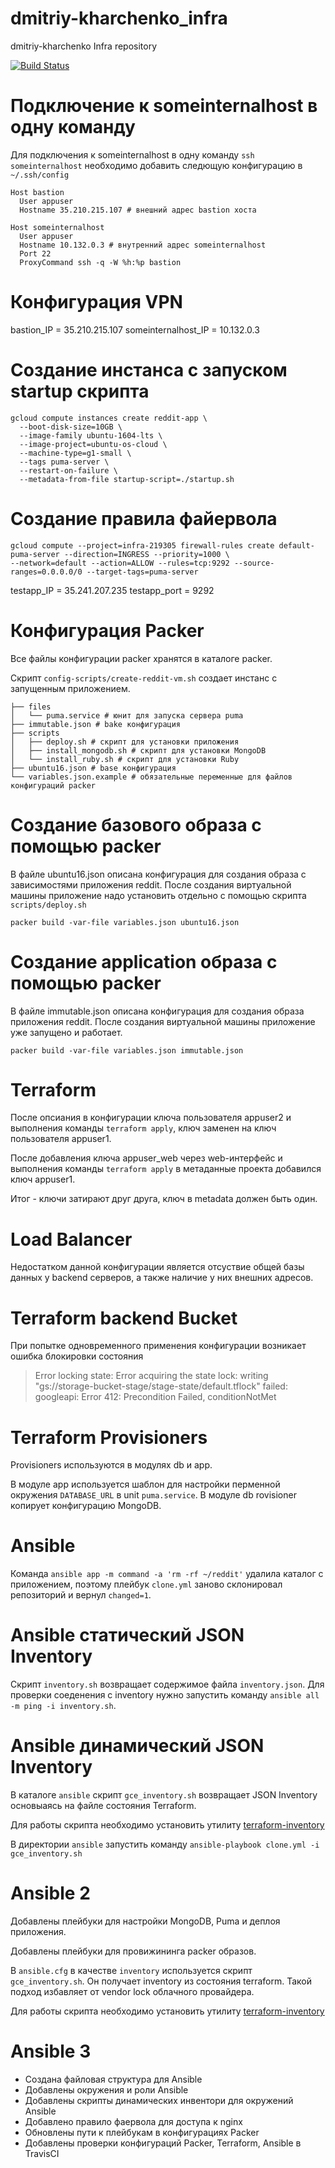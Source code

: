 # dmitriy-kharchenko_infra
dmitriy-kharchenko Infra repository

[![Build Status](https://travis-ci.com/Otus-DevOps-2018-09/dmitriy-kharchenko_infra.svg?branch=ansible-3)](https://travis-ci.com/Otus-DevOps-2018-09/dmitriy-kharchenko_infra)

# Подключение к someinternalhost в одну команду

Для подключения к someinternalhost в одну команду `ssh someinternalhost` необходимо добавить следющую конфигурацию в `~/.ssh/config`

```
Host bastion
  User appuser
  Hostname 35.210.215.107 # внешний адрес bastion хоста

Host someinternalhost
  User appuser
  Hostname 10.132.0.3 # внутренний адрес someinternalhost
  Port 22
  ProxyCommand ssh -q -W %h:%p bastion
```

# Конфигурация VPN

bastion_IP = 35.210.215.107
someinternalhost_IP = 10.132.0.3


# Создание инстанса с запуском startup скрипта
```
gcloud compute instances create reddit-app \
  --boot-disk-size=10GB \
  --image-family ubuntu-1604-lts \
  --image-project=ubuntu-os-cloud \
  --machine-type=g1-small \
  --tags puma-server \
  --restart-on-failure \
  --metadata-from-file startup-script=./startup.sh
```

# Создание правила файервола
```
gcloud compute --project=infra-219305 firewall-rules create default-puma-server --direction=INGRESS --priority=1000 \
--network=default --action=ALLOW --rules=tcp:9292 --source-ranges=0.0.0.0/0 --target-tags=puma-server
```

testapp_IP = 35.241.207.235
testapp_port = 9292

# Конфигурация Packer

Все файлы конфигурации packer хранятся в каталоге packer.

Скрипт `config-scripts/create-reddit-vm.sh` создает инстанс с запущенным приложением.

```
├── files
│   └── puma.service # юнит для запуска сервера puma
├── immutable.json # bake конфигурация
├── scripts
│   ├── deploy.sh # скрипт для установки приложения
│   ├── install_mongodb.sh # скрипт для установки MongoDB
│   └── install_ruby.sh # скрипт для установки Ruby
├── ubuntu16.json # base конфигурация
└── variables.json.example # обязательные переменные для файлов конфигураций packer
```

# Создание базового образа с помощью packer

В файле ubuntu16.json описана конфигурация для создания образа с зависимостями приложения reddit.
После создания виртуальной машины приложение надо установить отдельно c помощью скрипта `scripts/deploy.sh`

```
packer build -var-file variables.json ubuntu16.json
```

# Создание application образа с помощью packer

В файле immutable.json описана конфигурация для создания образа приложения reddit.
После создания виртуальной машины приложение уже запущено и работает.
```
packer build -var-file variables.json immutable.json
```

# Terraform

После опсиания в конфигурации ключа пользователя appuser2 и выполнения команды `terraform apply`, ключ заменен на ключ пользователя appuser1.

После добавления ключа appuser_web через web-интерфейс и выполнения команды `terraform apply` в метаданные проекта добавился ключ appuser1.

Итог - ключи затирают друг друга, ключ в metadata должен быть один.

# Load Balancer

Недостатком данной конфигурации является отсуствие общей базы данных у backend серверов, а также наличие у них внешних адресов.

# Terraform backend Bucket

При попытке одновременного применения конфигурации возникает ошибка блокировки состояния

> Error locking state: Error acquiring the state lock: writing "gs://storage-bucket-stage/stage-state/default.tflock"
> failed: googleapi: Error 412: Precondition Failed, conditionNotMet

# Terraform Provisioners

Provisioners используются в модулях db и app.

В модуле app используется шаблон для настройки перменной окружения `DATABASE_URL` в unit `puma.service`.
В модуле db rovisioner копирует конфигурацию MongoDB.

# Ansible

Команда `ansible app -m command -a 'rm -rf ~/reddit'` удалила каталог с приложением, поэтому плейбук `clone.yml` заново склонировал репозиторий и вернул `changed=1`.

# Ansible статический JSON Inventory

Скрипт `inventory.sh` возвращает содержимое  файла `inventory.json`.
Для проверки соеденения с inventory нужно запустить команду `ansible all -m ping -i inventory.sh`.

# Ansible динамический JSON Inventory

В каталоге `ansible` скрипт `gce_inventory.sh` возвращает JSON Inventory основыаясь на файле состояния Terraform.

Для работы скрипта необходимо установить утилиту [terraform-inventory](https://github.com/adammck/terraform-inventory)

В директории `ansible` запустить команду `ansible-playbook clone.yml -i gce_inventory.sh`

# Ansible 2

Добавлены плейбуки для настройки MongoDB, Puma и деплоя приложения.

Добавлены плейбуки для провижининга packer образов.

В `ansible.cfg` в качестве `inventory` используется скрипт `gce_inventory.sh`. Он получает inventory из состояния terraform. Такой подход избавляет от vendor lock облачного провайдера.

Для работы скрипта необходимо установить утилиту [terraform-inventory](https://github.com/adammck/terraform-inventory)

# Ansible 3

 - Создана файловая структура для Ansible
 - Добавлены окружения и роли Ansible
 - Добавлены скрипты динамических инвентори для окружений Ansible
 - Добавлено правило фаервола для доступа к nginx
 - Обновлены пути к плейбукам в конфигурациях Packer
 - Добавлены проверки конфигураций Packer, Terraform, Ansible в TravisCI

